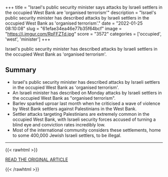 +++
title = "Israel's public security minister says attacks by Israeli settlers in the occupied West Bank are 'organised terrorism'"
description = "Israel's public security minister has described attacks by Israeli settlers in the occupied West Bank as 'organised terrorism'."
date = "2022-01-25 08:10:08"
slug = "61efae34ea46e77b35f64bcf"
image = "https://i.imgur.com/RpFFZTd.jpg"
score = "3572"
categories = ['occupied', 'west', 'minister']
+++

Israel's public security minister has described attacks by Israeli settlers in the occupied West Bank as 'organised terrorism'.

## Summary

- Israel's public security minister has described attacks by Israeli settlers in the occupied West Bank as 'organised terrorism'.
- An Israeli minister has described on Monday attacks by Israeli settlers in the occupied West Bank as "organised terrorism".
- Barlev sparked uproar last month when he criticised a wave of violence by West Bank settlers against Palestinians in the West Bank.
- Settler attacks targeting Palestinians are extremely common in the occupied West Bank, with Israeli security forces accused of turning a blind eye and conviction rates incredibly low.
- Most of the international community considers these settlements, home to some 400,000 Jewish Israeli settlers, to be illegal.

---

{{< rawhtml >}}
  <p class="article-category">
    <a target="_blank" href="https://english.alaraby.co.uk/news/israeli-minister-says-settler-attacks-organised-terrorism">READ THE ORIGINAL ARTICLE</a>
  </p>
{{< /rawhtml >}}
